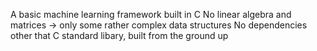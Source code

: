 A basic machine learning framework built in C
No linear algebra and matrices -> only some rather complex data structures
No dependencies other that C standard libary, built from the ground up